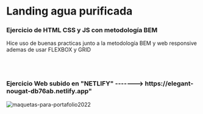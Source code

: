# Landing agua purificada
<h3> Ejercicio de HTML CSS y JS con metodología BEM</h3> 

<p>Hice uso de buenas practicas junto a la metodología BEM y web responsive ademas de usar FLEXBOX y GRID</p>

<br> <br>
 
 <h3>Ejercicio Web subido en "NETLIFY" ------->  https://elegant-nougat-db76ab.netlify.app"</h3> 
 
![maquetas-para-portafolio2022](https://user-images.githubusercontent.com/114837201/193473457-f68140a7-7a14-4a4c-aa1d-df085f3dc02a.png)
